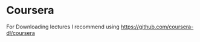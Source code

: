 Coursera
========

For Downloading lectures I recommend using https://github.com/coursera-dl/coursera

